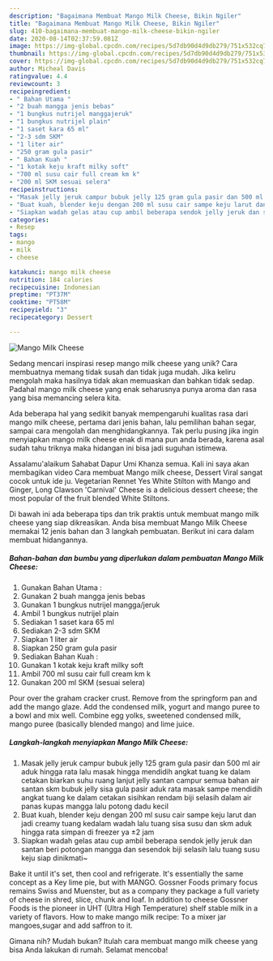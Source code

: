 ```yaml
---
description: "Bagaimana Membuat Mango Milk Cheese, Bikin Ngiler"
title: "Bagaimana Membuat Mango Milk Cheese, Bikin Ngiler"
slug: 410-bagaimana-membuat-mango-milk-cheese-bikin-ngiler
date: 2020-08-14T02:37:59.081Z
image: https://img-global.cpcdn.com/recipes/5d7db90d4d9db279/751x532cq70/mango-milk-cheese-foto-resep-utama.jpg
thumbnail: https://img-global.cpcdn.com/recipes/5d7db90d4d9db279/751x532cq70/mango-milk-cheese-foto-resep-utama.jpg
cover: https://img-global.cpcdn.com/recipes/5d7db90d4d9db279/751x532cq70/mango-milk-cheese-foto-resep-utama.jpg
author: Micheal Davis
ratingvalue: 4.4
reviewcount: 3
recipeingredient:
- " Bahan Utama "
- "2 buah mangga jenis bebas"
- "1 bungkus nutrijel manggajeruk"
- "1 bungkus nutrijel plain"
- "1 saset kara 65 ml"
- "2-3 sdm SKM"
- "1 liter air"
- "250 gram gula pasir"
- " Bahan Kuah "
- "1 kotak keju kraft milky soft"
- "700 ml susu cair full cream km k"
- "200 ml SKM sesuai selera"
recipeinstructions:
- "Masak jelly jeruk campur bubuk jelly 125 gram gula pasir dan 500 ml air aduk hingga rata lalu masak hingga mendidih angkat tuang ke dalam cetakan biarkan suhu ruang lanjut jelly santan campur semua bahan air santan skm bubuk jelly sisa gula pasir aduk rata masak sampe mendidih angkat tuang ke dalam cetakan sisihkan rendam biji selasih dalam air panas kupas mangga lalu potong dadu kecil"
- "Buat kuah, blender keju dengan 200 ml susu cair sampe keju larut dan jadi creamy tuang kedalam wadah lalu tuang sisa susu dan skm aduk hingga rata simpan di freezer ya ±2 jam"
- "Siapkan wadah gelas atau cup ambil beberapa sendok jelly jeruk dan santan beri potongan mangga dan sesendok biji selasih lalu tuang susu keju siap dinikmati~"
categories:
- Resep
tags:
- mango
- milk
- cheese

katakunci: mango milk cheese 
nutrition: 184 calories
recipecuisine: Indonesian
preptime: "PT37M"
cooktime: "PT58M"
recipeyield: "3"
recipecategory: Dessert

---
```



![Mango Milk Cheese](https://img-global.cpcdn.com/recipes/5d7db90d4d9db279/751x532cq70/mango-milk-cheese-foto-resep-utama.jpg)

Sedang mencari inspirasi resep mango milk cheese yang unik? Cara membuatnya memang tidak susah dan tidak juga mudah. Jika keliru mengolah maka hasilnya tidak akan memuaskan dan bahkan tidak sedap. Padahal mango milk cheese yang enak seharusnya punya aroma dan rasa yang bisa memancing selera kita.

Ada beberapa hal yang sedikit banyak mempengaruhi kualitas rasa dari mango milk cheese, pertama dari jenis bahan, lalu pemilihan bahan segar, sampai cara mengolah dan menghidangkannya. Tak perlu pusing jika ingin menyiapkan mango milk cheese enak di mana pun anda berada, karena asal sudah tahu triknya maka hidangan ini bisa jadi suguhan istimewa.

Assalamu&#39;alaikum Sahabat Dapur Umi Khanza semua. Kali ini saya akan membagikan video Cara membuat Mango milk cheese, Dessert Viral sangat cocok untuk ide ju. Vegetarian Rennet Yes White Stilton with Mango and Ginger, Long Clawson &#39;Carnival&#39; Cheese is a delicious dessert cheese; the most popular of the fruit blended White Stiltons.


Di bawah ini ada beberapa tips dan trik praktis untuk membuat mango milk cheese yang siap dikreasikan. Anda bisa membuat Mango Milk Cheese memakai 12 jenis bahan dan 3 langkah pembuatan. Berikut ini cara dalam membuat hidangannya.

<!--inarticleads1-->

##### Bahan-bahan dan bumbu yang diperlukan dalam pembuatan Mango Milk Cheese:

1. Gunakan  Bahan Utama :
1. Gunakan 2 buah mangga jenis bebas
1. Gunakan 1 bungkus nutrijel mangga/jeruk
1. Ambil 1 bungkus nutrijel plain
1. Sediakan 1 saset kara 65 ml
1. Sediakan 2-3 sdm SKM
1. Siapkan 1 liter air
1. Siapkan 250 gram gula pasir
1. Sediakan  Bahan Kuah :
1. Gunakan 1 kotak keju kraft milky soft
1. Ambil 700 ml susu cair full cream km k
1. Gunakan 200 ml SKM (sesuai selera)


Pour over the graham cracker crust. Remove from the springform pan and add the mango glaze. Add the condensed milk, yogurt and mango puree to a bowl and mix well. Combine egg yolks, sweetened condensed milk, mango puree (basically blended mango) and lime juice. 

<!--inarticleads2-->

##### Langkah-langkah menyiapkan Mango Milk Cheese:

1. Masak jelly jeruk campur bubuk jelly 125 gram gula pasir dan 500 ml air aduk hingga rata lalu masak hingga mendidih angkat tuang ke dalam cetakan biarkan suhu ruang lanjut jelly santan campur semua bahan air santan skm bubuk jelly sisa gula pasir aduk rata masak sampe mendidih angkat tuang ke dalam cetakan sisihkan rendam biji selasih dalam air panas kupas mangga lalu potong dadu kecil
1. Buat kuah, blender keju dengan 200 ml susu cair sampe keju larut dan jadi creamy tuang kedalam wadah lalu tuang sisa susu dan skm aduk hingga rata simpan di freezer ya ±2 jam
1. Siapkan wadah gelas atau cup ambil beberapa sendok jelly jeruk dan santan beri potongan mangga dan sesendok biji selasih lalu tuang susu keju siap dinikmati~


Bake it until it&#39;s set, then cool and refrigerate. It&#39;s essentially the same concept as a Key lime pie, but with MANGO. Gossner Foods primary focus remains Swiss and Muenster, but as a company they package a full variety of cheese in shred, slice, chunk and loaf. In addition to cheese Gossner Foods is the pioneer in UHT (Ultra High Temperature) shelf stable milk in a variety of flavors. How to make mango milk recipe: To a mixer jar mangoes,sugar and add saffron to it. 

Gimana nih? Mudah bukan? Itulah cara membuat mango milk cheese yang bisa Anda lakukan di rumah. Selamat mencoba!
